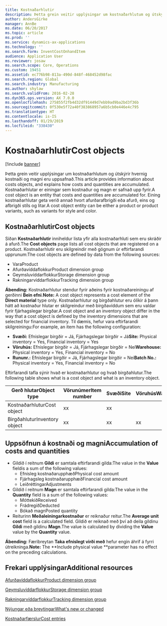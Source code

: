 ```yaml
---
title: Kostnaðarhlutir
description: Þetta grein veitir upplýsingar um kostnaðarhlutum og útskýrir hvernig kostnaði og magni eru uppsafnað. Kostnaðarhlutar er einingar sem kostnaður og magn er safnað upp fyrir. Eining kostnaðarhlutar geta verið annað hvort afurðarafbrigði eða afurð, eins og afbrigði stíls og litar.
author: AndersGirke
manager: AnnBe
ms.date: 06/20/2017
ms.topic: article
ms.prod: ''
ms.service: dynamics-ax-applications
ms.technology: ''
ms.search.form: InventCostOnhandItem
audience: Application User
ms.reviewer: josaw
ms.search.scope: Core, Operations
ms.custom: 19451
ms.assetid: ec776b98-813a-490d-848f-468452d98fac
ms.search.region: Global
ms.search.industry: Manufacturing
ms.author: shylaw
ms.search.validFrom: 2016-02-28
ms.dyn365.ops.version: AX 7.0.0
ms.openlocfilehash: 275855f2fb4d32df91449d7ebb9ad9ba2bd3f36b
ms.sourcegitcommit: 0f530e5f72a40f383868957a6b5cb0e446e4c795
ms.translationtype: HT
ms.contentlocale: is-IS
ms.lasthandoff: 01/29/2019
ms.locfileid: "338430"
---
```

# <a name="cost-objects"></a><span data-ttu-id="57e79-105">Kostnaðarhlutir</span><span class="sxs-lookup"><span data-stu-id="57e79-105">Cost objects</span></span>

[!include [banner](../includes/banner.md)]

<span data-ttu-id="57e79-106">Þetta grein veitir upplýsingar um kostnaðarhlutum og útskýrir hvernig kostnaði og magni eru uppsafnað.</span><span class="sxs-lookup"><span data-stu-id="57e79-106">This article provides information about costs objects, and explains how costs and quantities are accumulated.</span></span> <span data-ttu-id="57e79-107">Kostnaðarhlutar er einingar sem kostnaður og magn er safnað upp fyrir.</span><span class="sxs-lookup"><span data-stu-id="57e79-107">A cost object is an entity that costs and quantities are accumulated for.</span></span> <span data-ttu-id="57e79-108">Eining kostnaðarhlutar geta verið annað hvort afurðarafbrigði eða afurð, eins og afbrigði stíls og litar.</span><span class="sxs-lookup"><span data-stu-id="57e79-108">A cost object entity can be either a product or product variants, such as variants for style and color.</span></span>  

## <a name="cost-objects"></a><span data-ttu-id="57e79-109">Kostnaðarhlutir</span><span class="sxs-lookup"><span data-stu-id="57e79-109">Cost objects</span></span>

<span data-ttu-id="57e79-110">Síðan **Kostnaðarhlutir** inniheldur lista yfir alla kostnaðarhluti sem eru skráðir á afurð.</span><span class="sxs-lookup"><span data-stu-id="57e79-110">The **Cost objects** page lists all cost objects that are registered on a product.</span></span> <span data-ttu-id="57e79-111">Kostnaðarhlutir eru skilgreindir með gögnum úr eftirfarandi upprunum:</span><span class="sxs-lookup"><span data-stu-id="57e79-111">The cost objects are defined by data from the following sources:</span></span>

-   <span data-ttu-id="57e79-112">Vara</span><span class="sxs-lookup"><span data-stu-id="57e79-112">Product</span></span>
-   <span data-ttu-id="57e79-113">Afurðavíddaflokkur</span><span class="sxs-lookup"><span data-stu-id="57e79-113">Product dimension group</span></span>
-   <span data-ttu-id="57e79-114">Geymsluvíddarflokkur</span><span class="sxs-lookup"><span data-stu-id="57e79-114">Storage dimension group</span></span>
-   <span data-ttu-id="57e79-115">Rakningarvíddarflokkur</span><span class="sxs-lookup"><span data-stu-id="57e79-115">Tracking dimension group</span></span>

<span data-ttu-id="57e79-116">**Ábending:** Kostnaðarhlutur stendur fyrir aðeins fyrir kostnaðareiningu af gerðinni **Bein efni**.</span><span class="sxs-lookup"><span data-stu-id="57e79-116">**Note:** A cost object represents a cost element of the **Direct material** type only.</span></span> <span data-ttu-id="57e79-117">Kostnaðarhlutur og birgðahlutur eru ólíkir á þann hátt að kostnaður hlutar er skilgreindur með birgðavíddum sem eru valdar fyrir fjárhagslegar birgðar.</span><span class="sxs-lookup"><span data-stu-id="57e79-117">A cost object and an inventory object differ in the way that a cost object is defined by the inventory dimensions that are selected for financial inventory.</span></span> <span data-ttu-id="57e79-118">Til dæmis, hefur vara eftirfarandi skilgreiningu:</span><span class="sxs-lookup"><span data-stu-id="57e79-118">For example, an item has the following configuration:</span></span>

-   <span data-ttu-id="57e79-119">**Svæði:** Efnislegar birgðir = Já, Fjárhagslegar birgðir = Já</span><span class="sxs-lookup"><span data-stu-id="57e79-119">**Site:** Physical inventory = Yes, Financial inventory = Yes</span></span>
-   <span data-ttu-id="57e79-120">**Vöruhús:** Efnislegar birgðir = Já, Fjárhagslegar birgðir = Nei</span><span class="sxs-lookup"><span data-stu-id="57e79-120">**Warehouse:** Physical inventory = Yes, Financial inventory = No</span></span>
-   <span data-ttu-id="57e79-121">**Rununr.:** Efnislegar birgðir = Já, Fjárhagslegar birgðir = Nei</span><span class="sxs-lookup"><span data-stu-id="57e79-121">**Batch No.:** Physical inventory = Yes, Financial inventory = No</span></span>

<span data-ttu-id="57e79-122">Eftirfarandi tafla sýnir hvað er kostnaðarhlutur og hvað birgðahlutur.</span><span class="sxs-lookup"><span data-stu-id="57e79-122">The following table shows what is a cost object and what is an inventory object.</span></span>

| <span data-ttu-id="57e79-123">Gerð hlutar</span><span class="sxs-lookup"><span data-stu-id="57e79-123">Object type</span></span>      | <span data-ttu-id="57e79-124">Vörunúmer</span><span class="sxs-lookup"><span data-stu-id="57e79-124">Item number</span></span> | <span data-ttu-id="57e79-125">Svæði</span><span class="sxs-lookup"><span data-stu-id="57e79-125">Site</span></span> | <span data-ttu-id="57e79-126">Vöruhús</span><span class="sxs-lookup"><span data-stu-id="57e79-126">Warehouse</span></span> | <span data-ttu-id="57e79-127">Rununr.</span><span class="sxs-lookup"><span data-stu-id="57e79-127">Batch No.</span></span> |
|------------------|-------------|------|-----------|-----------|
| <span data-ttu-id="57e79-128">Kostnaðarhlutur</span><span class="sxs-lookup"><span data-stu-id="57e79-128">Cost object</span></span>      | <span data-ttu-id="57e79-129">x</span><span class="sxs-lookup"><span data-stu-id="57e79-129">x</span></span>           | <span data-ttu-id="57e79-130">x</span><span class="sxs-lookup"><span data-stu-id="57e79-130">x</span></span>    |           |           |
| <span data-ttu-id="57e79-131">Birgðahlutur</span><span class="sxs-lookup"><span data-stu-id="57e79-131">Inventory object</span></span> | <span data-ttu-id="57e79-132">x</span><span class="sxs-lookup"><span data-stu-id="57e79-132">x</span></span>           | <span data-ttu-id="57e79-133">x</span><span class="sxs-lookup"><span data-stu-id="57e79-133">x</span></span>    |  <span data-ttu-id="57e79-134">x</span><span class="sxs-lookup"><span data-stu-id="57e79-134">x</span></span>        | <span data-ttu-id="57e79-135">x</span><span class="sxs-lookup"><span data-stu-id="57e79-135">x</span></span>         |

## <a name="accumulation-of-costs-and-quantities"></a><span data-ttu-id="57e79-136">Uppsöfnun á kostnaði og magni</span><span class="sxs-lookup"><span data-stu-id="57e79-136">Accumulation of costs and quantities</span></span>
-   <span data-ttu-id="57e79-137">Gildið í reitnum **Gildi** er samtala eftirfarandi gilda:</span><span class="sxs-lookup"><span data-stu-id="57e79-137">The value in the **Value** fieldis a sum of the following values:</span></span>
    -   <span data-ttu-id="57e79-138">Efnisleg kostnaðarupphæð</span><span class="sxs-lookup"><span data-stu-id="57e79-138">Physical cost amount</span></span>
    -   <span data-ttu-id="57e79-139">Fjárhagsleg kostnaðarupphæð</span><span class="sxs-lookup"><span data-stu-id="57e79-139">Financial cost amount</span></span>
    -   <span data-ttu-id="57e79-140">Leiðréttingar</span><span class="sxs-lookup"><span data-stu-id="57e79-140">Adjustments</span></span>
-   <span data-ttu-id="57e79-141">Gildið í reitnum **Magn** er samtala eftirfarandi gilda:</span><span class="sxs-lookup"><span data-stu-id="57e79-141">The value in the **Quantity** field is a sum of the following values:</span></span>
    -   <span data-ttu-id="57e79-142">Móttekið</span><span class="sxs-lookup"><span data-stu-id="57e79-142">Received</span></span>
    -   <span data-ttu-id="57e79-143">Frádregið</span><span class="sxs-lookup"><span data-stu-id="57e79-143">Deducted</span></span>
    -   <span data-ttu-id="57e79-144">Bókað magn</span><span class="sxs-lookup"><span data-stu-id="57e79-144">Posted quantity</span></span>
-   <span data-ttu-id="57e79-145">Reiturinn **Meðaleiningarkostnaður** er reiknaður reitur.</span><span class="sxs-lookup"><span data-stu-id="57e79-145">The **Average unit cost** field is a calculated field.</span></span> <span data-ttu-id="57e79-146">Gildið er reiknað með því að deila gildinu **Gildi** með gildinu **Magn**.</span><span class="sxs-lookup"><span data-stu-id="57e79-146">The value is calculated by dividing the **Value** value by the **Quantity** value.</span></span>

<span data-ttu-id="57e79-147">**Ábending:** Færibreytan **Taka efnislegt virði með** hefur engin áhrif á fyrri útreikninga.</span><span class="sxs-lookup"><span data-stu-id="57e79-147">**Note:** The \*\*Include physical value \*\*parameter has no effect on the preceding calculations.</span></span>

<a name="additional-resources"></a><span data-ttu-id="57e79-148">Frekari upplýsingar</span><span class="sxs-lookup"><span data-stu-id="57e79-148">Additional resources</span></span>
--------

[<span data-ttu-id="57e79-149">Afurðavíddaflokkur</span><span class="sxs-lookup"><span data-stu-id="57e79-149">Product dimension group</span></span>](https://technet.microsoft.com/en-us/library/aa499382.aspx)

[<span data-ttu-id="57e79-150">Geymsluvíddarflokkur</span><span class="sxs-lookup"><span data-stu-id="57e79-150">Storage dimension group</span></span>](https://technet.microsoft.com/en-us/library/hh209317.aspx)

[<span data-ttu-id="57e79-151">Rakningarvíddarflokkur</span><span class="sxs-lookup"><span data-stu-id="57e79-151">Tracking dimension group</span></span>](https://technet.microsoft.com/en-us/library/hh209465.aspx)

[<span data-ttu-id="57e79-152">Nýjungar eða breytingar</span><span class="sxs-lookup"><span data-stu-id="57e79-152">What's new or changed</span></span>](../../fin-and-ops/get-started/whats-new-changed.md)

[<span data-ttu-id="57e79-153">Kostnaðarfærslur</span><span class="sxs-lookup"><span data-stu-id="57e79-153">Cost entries</span></span>](cost-entries.md)



